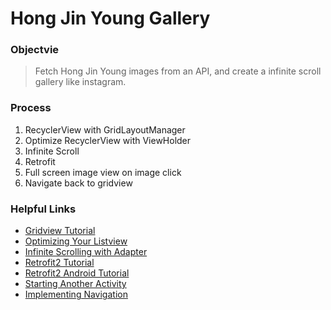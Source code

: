 Hong Jin Young Gallery
======================

### Objectvie
> Fetch Hong Jin Young images from an API, and create a infinite scroll gallery like instagram.


### Process
1. RecyclerView with GridLayoutManager
2. Optimize RecyclerView with ViewHolder
3. Infinite Scroll
4. Retrofit
5. Full screen image view on image click
6. Navigate back to gridview


### Helpful Links
- [Gridview Tutorial](http://abhiandroid.com/ui/gridview)
- [Optimizing Your Listview](https://dzone.com/articles/optimizing-your-listview)
- [Infinite Scrolling with Adapter](https://guides.codepath.com/android/Endless-Scrolling-with-AdapterViews-and-RecyclerView)
- [Retrofit2 Tutorial](http://www.vogella.com/tutorials/Retrofit/article.html)
- [Retrofit2 Android Tutorial](https://zeroturnaround.com/rebellabs/getting-started-with-retrofit-2/)
- [Starting Another Activity](https://developer.android.com/training/basics/firstapp/starting-activity.html)
- [Implementing Navigation](https://developer.android.com/training/implementing-navigation/temporal.html)